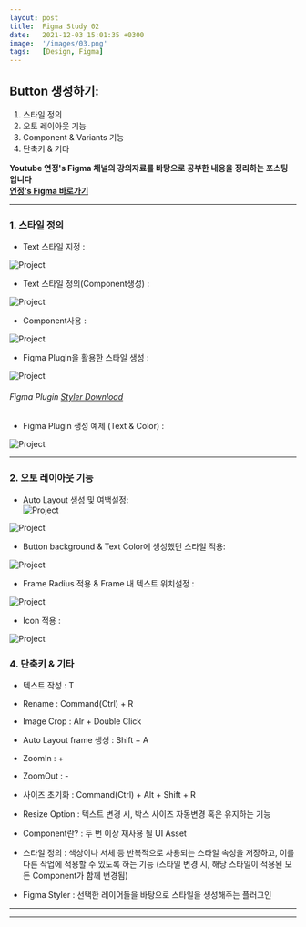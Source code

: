 ```yaml
---
layout: post
title:  Figma Study 02
date:   2021-12-03 15:01:35 +0300
image:  '/images/03.png'
tags:   [Design, Figma]
---
```


## Button 생성하기:<br/>
1. 스타일 정의<br/>
2. 오토 레이아웃 기능<br/>
3. Component & Variants 기능<br/>
4. 단축키 & 기타<br/>

**Youtube 연정's Figma 채널의 강의자료를 바탕으로 공부한 내용을 정리하는 포스팅 입니다**<br/>
**[연정's Figma 바로가기](https://www.youtube.com/c/%EC%97%B0%EC%A0%95sFigma)** 

___

### 1. 스타일 정의<br/>
* Text 스타일 지정 : <br/>
<img src="/images/Posting/Figma/Study02/01.png" alt="Project">

* Text 스타일 정의(Component생성) : <br/>
<img src="/images/Posting/Figma/Study02/02.png" alt="Project">

* Component사용 :<br/>
<img src="/images/Posting/Figma/Study02/03.png" alt="Project">

* Figma Plugin을 활용한 스타일 생성 : <br/>
<img src="/images/Posting/Figma/Study02/04.png" alt="Project">
 
###### Figma Plugin [Styler Download](https://www.figma.com/community/plugin/820660579767995949/Styler)<br/>

* Figma Plugin 생성 예제 (Text & Color) : <br/>
<img src="/images/Posting/Figma/Study02/05.png" alt="Project">

___

### 2. 오토 레이아웃 기능<br/>
* Auto Layout 생성 및 여백설정: <br/>
<img src="/images/Posting/Figma/Study02/06.png" alt="Project"><br/>
<img src="/images/Posting/Figma/Study02/07.png" alt="Project">

* Button background & Text Color에 생성했던 스타일 적용: <br/>
<img src="/images/Posting/Figma/Study02/08.png" alt="Project">

* Frame Radius 적용 & Frame 내 텍스트 위치설정 :<br/>
<img src="/images/Posting/Figma/Study02/09.png" alt="Project">

* Icon 적용 :<br/>
<img src="/images/Posting/Figma/Study02/10.png" alt="Project">



### 4. 단축키 & 기타<br/>
* 텍스트 작성 : T<br/>
* Rename : Command(Ctrl) + R<br/>
* Image Crop : Alr + Double Click <br/>
* Auto Layout frame 생성 : Shift + A <br/>
* ZoomIn : + <br/>
* ZoomOut : - <br/>
* 사이즈 초기화 : Command(Ctrl) + Alt + Shift + R <br/>

* Resize Option : 텍스트 변경 시, 박스 사이즈 자동변경 혹은 유지하는 기능<br/>
* Component란? : 두 번 이상 재사용 될 UI Asset<br/>
* 스타일 정의 : 색상이나 서체 등 반복적으로 사용되는 스타일 속성을 저장하고, 이를 다른 작업에 적용할 수 있도록 하는 기능 (스타일 변경 시, 해당 스타일이 적용된 모든 Component가 함께 변경됨)<br/>
* Figma Styler : 선택한 레이어들을 바탕으로 스타일을 생성해주는 플러그인



___


___

